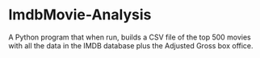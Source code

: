 # ImdbMovie-Analysis

A Python program that when run, builds a CSV file of the top 500 movies with all the data in the IMDB database
plus the Adjusted Gross box office.

